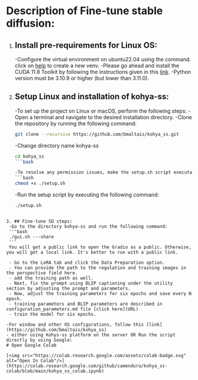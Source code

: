 # Description of Fine-tune stable diffusion:
1. ## Install pre-requirements for Linux OS:
   -Configure the virtual environment on ubuntu22.04 using the command. click on [help](https://docs.python.org/3/library/venv.html#creating-virtual-environments) 
    to create a new venv.
   -Please go ahead and install the CUDA 11.8 Toolkit by following the instructions given in this [link](https://developer.nvidia.com/cuda-11-8-0-download-archive?target_os=Linux&target_arch=x86_64).
   -Python version  must be 3.10.9 or higher (but lower than 3.11.0).
 2. ## Setup Linux and installation of kohya-ss:
    -To set up the project on Linux or macOS, perform the following steps:
    -Open a terminal and navigate to the desired installation directory.
    -Clone the repository by running the following command:
     ```bash
     git clone --recursive https://github.com/bmaltais/kohya_ss.git
     ```
    
    -Change directory name kohya-ss
     ```bash
     cd kohya_ss
     ```bash

    -To resolve any permission issues, make the setup.sh script executable by using the following command:
    ```bash
    chmod +x ./setup.sh
    ```   
    -Run the setup script by executing the following command:
    ```bash
    ./setup.sh
   ```

 3. ## Fine-tune SD steps:
    -Go to the directory kohya-ss and run the following command:
    '''bash
    ./gui.sh ---share
    '''
    You will get a public link to open the Gradio as a public. Otherwise, you will get a local link. It's better to run with a public link.

    - Go to the LoRA tab and click the Data Preparation option.
    - You can provide the path to the regulation and training images in the perspective field here.
    - add the training path as well.
    - Next, fix the prompt using BLIP captioning under the utility section by adjusting the prompt and parameters.
    - Now, adjust the training parameters for six epochs and save every N epoch.
    - training parameters and BLIP parameters are described in configuration_parameters.md file [click here](URL)
    - train the model for six epochs.
   
-For window and other OS configurations, follow this [link](https://github.com/bmaltais/kohya_ss)
- either using Kohys-ss platform on the server OR Run the script directly by using Google:
# Open Google Colab

[<img src="https://colab.research.google.com/assets/colab-badge.svg" alt="Open In Colab"/>](https://colab.research.google.com/github/camenduru/kohya_ss-colab/blob/main/kohya_ss_colab.ipynb)

      

    
    
    
  
  
   

    

